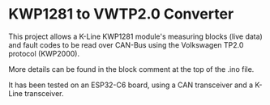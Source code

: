 # KWP1281 to VWTP2.0 Converter

This project allows a K-Line KWP1281 module's measuring blocks (live data) and fault codes to be read over CAN-Bus using the Volkswagen TP2.0 protocol (KWP2000).

More details can be found in the block comment at the top of the .ino file.

It has been tested on an ESP32-C6 board, using a CAN transceiver and a K-Line transceiver.
